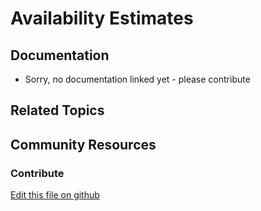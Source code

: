 # Availability Estimates

## Documentation

* Sorry, no documentation linked yet - please contribute

## Related Topics

## Community Resources

### Contribute

[Edit this file on github](https://github.com/olafk/controlpanel-documentation-docs/blob/master/md/74en/com_liferay_commerce_availability_estimate_web_internal_portlet_CommerceAvailabilityEstimatePortlet/editCommerceAvailabilityEstimate.md)
